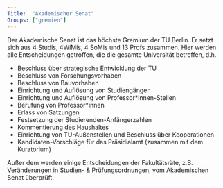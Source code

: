 ```yaml
---
Title:	"Akademischer Senat"
Groups:	["gremien"]
---
```


Der Akademische Senat ist das höchste Gremium der TU Berlin. Er setzt sich aus 4 Studis, 4WiMis, 4 SoMis und 13 Profs zusammen. Hier werden alle Entscheidungen getroffen, die die gesamte Universität betreffen, d.h.

 * Beschluss über strategische Entwicklung der TU
 * Beschluss von Forschungsvorhaben
 * Beschluss von Bauvorhaben
 * Einrichtung und Auflösung von Studiengängen
 * Einrichtung und Auflösung von Professor*innen-Stellen
 * Berufung von Professor*innen
 * Erlass von Satzungen
 * Festsetzung der Studierenden-Anfängerzahlen
 * Kommentierung des Haushaltes
 * Einrichtung von TU-Außenstellen und Beschluss über Kooperationen
 * Kandidaten-Vorschläge für das Präsidialamt (zusammen mit dem Kuratorium)

Außer dem werden einige Entscheidungen der Fakultätsräte, z.B. Veränderungen in Studien- & Prüfungsordnungen, vom Akademischen Senat überprüft.